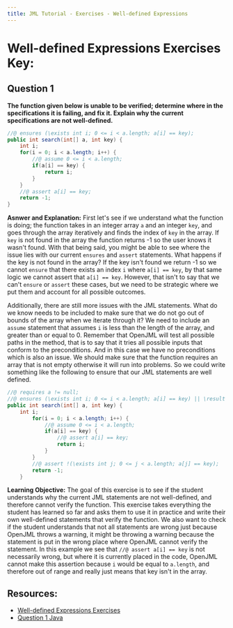 ```yaml
---
title: JML Tutorial - Exercises - Well-defined Expressions
---
```

# Well-defined Expressions Exercises Key:
## **Question 1**
**The function given below is unable to be verified; determine where in the specifications it is failing, and fix it. Explain why the current specifications are not well-defined.**
```Java
//@ ensures (\exists int i; 0 <= i < a.length; a[i] == key);
public int search(int[] a, int key) {
	int i;
  	for(i = 0; i < a.length; i++) {
		//@ assume 0 <= i < a.length;
		if(a[i] == key) { 
			return i;	
		}
	}
	//@ assert a[i] == key;
	return -1;
}
```
**Asnwer and Explanation:**
First let's see if we understand what the function is doing; the function takes in an integer array `a` and an integer `key`, and goes through the array iteratively and finds the index of `key` in the array. If `key` is not found in the array the function returns -1 so the user knows it wasn't found. With that being said, you might be able to see where the issue lies with our current `ensures` and `assert` statements. What happens if the key is not found in the array? If the key isn't found we return -1 so we cannot `ensure` that there exists an index `i` where `a[i] == key`, by that same logic we cannot assert that `a[i] == key`. However, that isn't to say that we can't `ensure` or `assert` these cases, but we need to be strategic where we put them and account for all possible outcomes.
 
Additionally, there are still more issues with the JML statements. What do we know needs to be included to make sure that we do not go out of bounds of the array when we iterate through it? We need to include an `assume` statement that assumes `i` is less than the length of the array, and greater than or equal to 0. Remember that OpenJML will test all possible paths in the method, that is to say that it tries all possible inputs that conform to the preconditions. And in this case we have no preconditions which is also an issue. We should make sure that the function requires an array that is not empty otherwise it will run into problems. So we could write something like the following to ensure that our JML statements are well defined.
```Java
//@ requires a != null;
//@ ensures (\exists int i; 0 <= i < a.length; a[i] == key) || \result == -1;
public int search(int[] a, int key) {
    int i;
		for(i = 0; i < a.length; i++) {
			//@ assume 0 <= i < a.length;
			if(a[i] == key) { 
				//@ assert a[i] == key;
				return i;	
			}
		}
		//@ assert !(\exists int j; 0 <= j < a.length; a[j] == key);
 		return -1;
	}
```
**Learning Objective:** 
The goal of this exercise is to see if the student understands why the current JML statements are not well-defined, and therefore cannot verify the function. This exercise takes everything the student has learned so far and asks them to use it in practice and write their own well-defined statements that verify the function. We also want to check if the student understands that not all statements are wrong just because OpenJML throws a warning, it might be throwing a warning because the statement is put in the wrong place where OpenJML cannot verify the statement. In this example we see that `//@ assert a[i] == key` is not necessarily wrong, but where it is currently placed in the code, OpenJML cannot make this assertion because `i` would be equal to `a.length`, and therefore out of range and really just means that key isn't in the array.

## **Resources:**
+ [Well-defined Expressions Exercises](WellDefinedEx.md)
+ [Question 1 Java](WellDefinedExample1.java)

